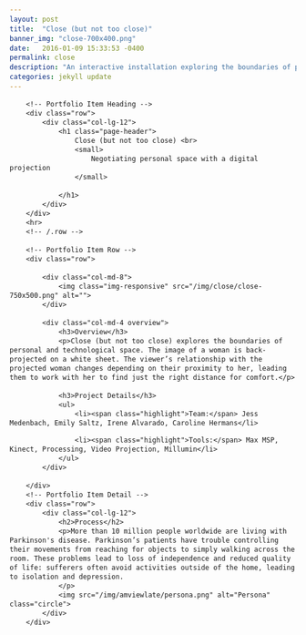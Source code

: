```yaml
---
layout: post
title:  "Close (but not too close)"
banner_img: "close-700x400.png"
date:   2016-01-09 15:33:53 -0400
permalink: close
description: "An interactive installation exploring the boundaries of personal & technological space"
categories: jekyll update
---
```

<div class="container post">

        <!-- Portfolio Item Heading -->
        <div class="row">
            <div class="col-lg-12">
                <h1 class="page-header">
                    Close (but not too close) <br>
                    <small>
                        Negotiating personal space with a digital projection
                    </small>

                </h1>
            </div>
        </div>
        <hr>
        <!-- /.row -->

        <!-- Portfolio Item Row -->
        <div class="row">

            <div class="col-md-8">
                <img class="img-responsive" src="/img/close/close-750x500.png" alt="">
            </div>

            <div class="col-md-4 overview">
                <h3>Overview</h3>
                <p>Close (but not too close) explores the boundaries of personal and technological space. The image of a woman is back-projected on a white sheet. The viewer’s relationship with the projected woman changes depending on their proximity to her, leading them to work with her to find just the right distance for comfort.</p>
                    
                <h3>Project Details</h3>
                <ul>
                    <li><span class="highlight">Team:</span> Jess Medenbach, Emily Saltz, Irene Alvarado, Caroline Hermans</li>
<!--                    <li><span class="highlight">Role:</span>Creative Director</li>-->
                    <li><span class="highlight">Tools:</span> Max MSP, Kinect, Processing, Video Projection, Millumin</li>
                </ul>
            </div>

        </div>
        <!-- Portfolio Item Detail -->
        <div class="row">
            <div class="col-lg-12">
                <h2>Process</h2>
                <p>More than 10 million people worldwide are living with Parkinson's disease. Parkinson’s patients have trouble controlling their movements from reaching for objects to simply walking across the room. These problems lead to loss of independence and reduced quality of life: sufferers often avoid activities outside of the home, leading to isolation and depression.
                </p>
                <img src="/img/amviewlate/persona.png" alt="Persona" class="circle">
            </div>
        </div>